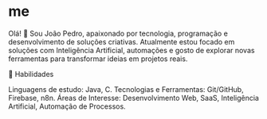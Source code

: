 # me

Olá! 👋 Sou João Pedro, apaixonado por tecnologia, programação e desenvolvimento de soluções criativas.
Atualmente estou focado em soluções com Inteligência Artificial, automações e gosto de explorar novas ferramentas para transformar ideias em projetos reais.

🚀 Habilidades

Linguagens de estudo: Java, C.
Tecnologias e Ferramentas: Git/GitHub, Firebase, n8n.
Áreas de Interesse: Desenvolvimento Web, SaaS, Inteligência Artificial, Automação de Processos.
